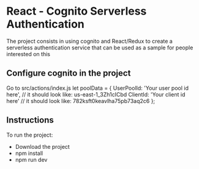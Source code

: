 # React - Cognito Serverless Authentication

The project consists in using cognito and React/Redux to create a serverless authentication service that can be used as a sample for people interested on this

## Configure cognito in the project
Go to src/actions/index.js
let poolData = {
    UserPoolId: 'Your user pool id here', // it should look like: us-east-1_3Zh1cICbd
    ClientId: 'Your client id here' // it should look like: 782ksft0keavlha75pb73aq2c6
};

## Instructions

To run the project:
- Download the project
- npm install 
- npm run dev


